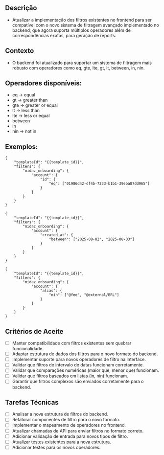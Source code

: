 ## Descrição

- Atualizar a implementação dos filtros existentes no frontend para ser compatível com o novo sistema de filtragem avançado implementado no backend, que agora suporta múltiplos operadores além de correspondências exatas, para geração de reports.

## Contexto

- O backend foi atualizado para suportar um sistema de filtragem mais robusto com operadores como eq, gte, lte, gt, lt, between, in, nin.

## Operadores disponíveis:

- eq -> equal
- gt → greater than
- gte → greater or equal
- lt → less than
- lte → less or equal
- between
- in
- nin → not in

## Exemplos:

```
{
    "templateId": "{{template_id}}",
    "filters": {
        "midaz_onboarding": {
            "account": {
                "id": {
                    "eq": ["01986d42-df4b-7233-b1b1-39eba87dd965"]
                }
            }
        }
    }
}
```

```
{
    "templateId": "{{template_id}}",
    "filters": {
        "midaz_onboarding": {
            "account": {
                "created_at": {
                    "between": ["2025-08-02", "2025-08-03"]
                }
            }
        }
    }
}
```

```
{
    "templateId": "{{template_id}}",
    "filters": {
        "midaz_onboarding": {
            "account": {
                "alias": {
                    "nin": ["@fee", "@external/BRL"]
                }
            }
        }
    }
}
```

## Critérios de Aceite

- [ ] Manter compatibilidade com filtros existentes sem quebrar funcionalidade.
- [ ] Adaptar estrutura de dados dos filtros para o novo formato do backend.
- [ ] Implementar suporte para novos operadores de filtro na interface.
- [ ] Validar que filtros de intervalo de datas funcionam corretamente.
- [ ] Validar que comparações numéricas (maior que, menor que) funcionam.
- [ ] Validar que filtros baseados em listas (in, nin) funcionam.
- [ ] Garantir que filtros complexos são enviados corretamente para o backend.

## Tarefas Técnicas

- [ ] Analisar a nova estrutura de filtros do backend.
- [ ] Refatorar componentes de filtro para o novo formato.
- [ ] Implementar o mapeamento de operadores no frontend.
- [ ] Atualizar chamadas de API para enviar filtros no formato correto.
- [ ] Adicionar validação de entrada para novos tipos de filtro.
- [ ] Atualizar testes existentes para a nova estrutura.
- [ ] Adicionar testes para os novos operadores.
